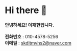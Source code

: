# Hi there 👋

**안녕하세요! 이재현입니다.**
<br/>
<br/>
**전화번호** : 010-4578-5256
<br/>
**이메일** : skdltmvhs2@naver.com
